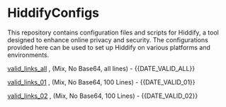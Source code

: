 # HiddifyConfigs

This repository contains configuration files and scripts for Hiddify, a tool designed to enhance online privacy and security. The configurations provided here can be used to set up Hiddify on various platforms and environments.

[valid_links_all](https://raw.githubusercontent.com/shinexus/LearnToProgram/refs/heads/master/HiddifyConfigsCLI/bin/Debug/net8.0/valid_links.txt) , (Mix, No Base64, all lines) - {{DATE_VALID_ALL}}

[valid_links_01](https://raw.githubusercontent.com/shinexus/LearnToProgram/refs/heads/master/HiddifyConfigsCLI/bin/Debug/net8.0/valid_links_01.txt) , (Mix, No Base64, 100 Lines) - {{DATE_VALID_01}}

[valid_links_02](https://raw.githubusercontent.com/shinexus/LearnToProgram/refs/heads/master/HiddifyConfigsCLI/bin/Debug/net8.0/valid_links_02.txt) , (Mix, No Base64, 100 Lines) - {{DATE_VALID_02}}

